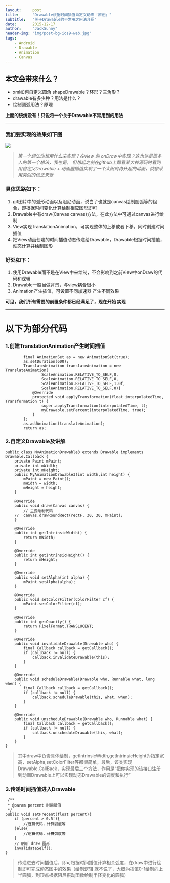 ```yaml
---
layout:     post
title:      "Drawable根据时间插值自定义动画「原创」"
subtitle:   "关于Drawable的不常用之用法介绍"
date:       2015-12-17
author:     "JackSunny"
header-img: "img/post-bg-ios9-web.jpg"
tags:
    - Android
    - Drawable
    - Animation
    - Canvas
---
```

## 本文会带来什么？

* xml如何自定义圆角 shapeDrawable？环形？三角形？
* drawable有多少种？用法是什么？
* 绘制圆弧用法？原理

**上面的统统没有！只说将一个关于Drawable不常用到的用法**

---

### 我们要实现的效果如下图

![](httP://img.blog.csdn.net/20151217105800205)


> *第一个想法你想用什么来实现？在view 的 onDraw中实现？这也许是很多人的第一个想法，我也是，*
> *但想起之前在github上翻看某大神源码时看到用自定义Drawable + 动画器插值实现了一个太阳冉冉升起的动画，就想采用类似的做法来做*


### 具体思路如下：
1. gif图片中的弧形动画以及阻尼动画，说白了也就是canvas绘制圆弧等的组合，即根据时间变化计算绘制相应图形即可
2. Drawable中有draw(Canvas canvas)方法，在此方法中可通过canvas进行绘制
3. View实现TranslationAnimation，可实现整体的上移或者下移，同时创建时间插值
4. 把View动画创建的时间插值动态传递给Drawable，Drawable根据时间插值，动态计算并绘制图形

### 好处如下：
1. 使用Drawable而不是在View中来绘制，不会影响到之前View中onDraw的代码和逻辑
2. Drawable一般当做背景，与view耦合很小
3. Animation产生插值，可设置不同加速器 产生不同效果

**可见，我们所有需要的前置条件都已经满足了，现在开始 实现**

***

# 以下为部分代码


### 1.创建TranslationAnimation产生时间插值
```
		final AnimationSet as = new AnimationSet(true);
        as.setDuration(600);
        TranslateAnimation translateAnimation = new TranslateAnimation(
                ScaleAnimation.RELATIVE_TO_SELF,0,
                ScaleAnimation.RELATIVE_TO_SELF,0,
                ScaleAnimation.RELATIVE_TO_SELF,1.0f,
                ScaleAnimation.RELATIVE_TO_SELF,0){
            @Override
            protected void applyTransformation(float interpolatedTime, Transformation t) {
                super.applyTransformation(interpolatedTime, t);
                myDrawable.setPercent(interpolatedTime, true);
            }
        };
        as.addAnimation(translateAnimation);
        return as;
```

		
        
### 2.自定义Drawable及讲解
	public class MyAnimationDrawable3 extends Drawable implements Drawable.Callback {
    	private Paint mPaint;
    	private int mWidth;
    	private int mHeight;
    	public MyAnimationDrawable3(int width,int height) {
        	mPaint = new Paint();
        	mWidth = width;
        	mHeight = height;
    	}

    	@Override
    	public void draw(Canvas canvas) {
        	// 主要绘制代码
		//  canvas.drawRoundRect(rectF, 30, 30, mPaint);
    	}

    	@Override
    	public int getIntrinsicWidth() {
        	return mWidth;
    	}

    	@Override
    	public int getIntrinsicHeight() {
        	return mHeight;
    	}

    	@Override
    	public void setAlpha(int alpha) {
        	mPaint.setAlpha(alpha);
    	}

    	@Override
    	public void setColorFilter(ColorFilter cf) {
       	 	mPaint.setColorFilter(cf);
    	}

    	@Override
    	public int getOpacity() {
        	return PixelFormat.TRANSLUCENT;
    	}

    	@Override
    	public void invalidateDrawable(Drawable who) {
        	final Callback callback = getCallback();
        	if (callback != null) {
            	callback.invalidateDrawable(this);
        	}
    	}

    	@Override
    	public void scheduleDrawable(Drawable who, Runnable what, long when) {
        	final Callback callback = getCallback();
        	if (callback != null) {
            	callback.scheduleDrawable(this, what, when);
        	}
    	}

    	@Override
    	public void unscheduleDrawable(Drawable who, Runnable what) {
        	final Callback callback = getCallback();
        	if (callback != null) {
            	callback.unscheduleDrawable(this, what);
        	}
    	}
	}
        
     
> 其中draw中负责具体绘制，getIntrinsicWidth,getIntrinsicHeight为指定宽高，setAlpha,setColorFilter等都很简单，最后，该类实现Drawable.CallBack，实现最后三个方法，作用是“把你实现的该接口注册到动画Drawable上可以实现动态Drawable的调度和执行” 

### 3.传递时间插值进入Drawable
        
     /**
     * @param percent 时间插值
     */
    public void setPrecent(float percent){
        if (percent > 0.5f){
            //逻辑代码，计算弧度等
        }else{
            //逻辑代码，计算弧度等
        }
        // 刷新 draw 图形
        invalidateSelf();
    }
        
> 传递进去时间插值后，即可根据时间插值计算相关弧度，在draw中进行绘制即可完成动态图中的效果（绘制逻辑 就不说了，大概为插值0-1绘制向上半圆弧，到顶点根据阻尼振动函数绘制半径变化的圆弧）        
        
        
        
        
        
        
        
    